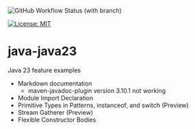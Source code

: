 ![GitHub Workflow Status (with branch)](https://img.shields.io/github/actions/workflow/status/claudioaltamura/java-java23/ci.yml?branch=main)

[![License: MIT](https://img.shields.io/badge/License-MIT-yellow.svg)](https://opensource.org/licenses/MIT)

# java-java23
Java 23 feature examples

* Markdown documentation
  * maven-javadoc-plugin version 3.10.1 not working
* Module Import Declaration
* Primitive Types in Patterns, instanceof, and switch (Preview)
* Stream Gatherer (Preview)
* Flexible Constructor Bodies